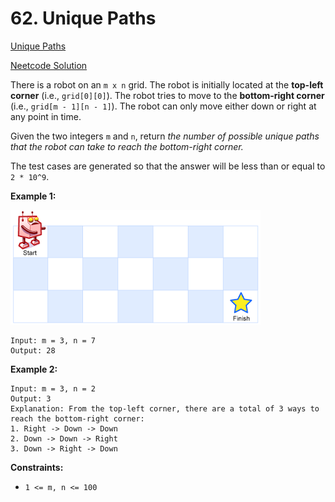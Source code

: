 # 62. Unique Paths

[Unique Paths](https://leetcode.com/problems/unique-paths/description/)

[Neetcode Solution](https://www.youtube.com/watch?v=IlEsdxuD4lY&pp=ygUVbmVldGNvZGUgVW5pcXVlIFBhdGhz)

There is a robot on an `m x n` grid. The robot is initially located at the
<b>top-left corner</b> (i.e., `grid[0][0]`). The robot tries to move to the
<b>bottom-right corner</b> (i.e., `grid[m - 1][n - 1]`). The robot can only move
either down or right at any point in time.

Given the two integers `m` and `n`, return <em>the number of possible unique
paths that the robot can take to reach the bottom-right corner.</em>

The test cases are generated so that the answer will be less than or equal to
`2 * 10^9`.

**Example 1:**

<img src="./unique_paths.png" />

```
Input: m = 3, n = 7
Output: 28
```

**Example 2:**

```
Input: m = 3, n = 2
Output: 3
Explanation: From the top-left corner, there are a total of 3 ways to
reach the bottom-right corner:
1. Right -> Down -> Down
2. Down -> Down -> Right
3. Down -> Right -> Down
```

**Constraints:**

- `1 <= m, n <= 100`
